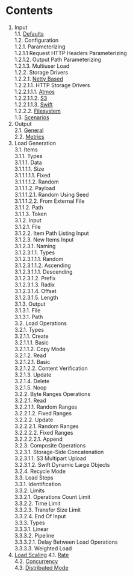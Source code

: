 # Contents

1. Input<br/>
1.1. [Defaults](defaults/README.md)<br/>
1.2. Configuration<br/>
1.2.1. Parameterizing<br/>
1.2.1.1 Request HTTP Headers Parameterizing<br/>
1.2.1.2. Output Path Parameterizing<br/>
1.2.1.3. Multiuser Load<br/>
1.2.2. Storage Drivers<br/>
1.2.2.1. [Netty Based](../../storage/driver/coop/netty/README.md)<br/>
1.2.2.1.1. HTTP Storage Drivers<br/>
1.2.2.1.1.1. [Atmos](../../storage/driver/coop/netty/http/atmos/README.md)<br/>
1.2.2.1.1.2. [S3](../../storage/driver/coop/netty/http/s3/README.md)<br/>
1.2.2.1.1.3. [Swift](../../storage/driver/coop/netty/http/swift/README.md)<br/>
1.2.2.2. [Filesystem](../../storage/driver/coop/nio/fs/README.md)<br/>
1.3. [Scenarios](../input/README.md#3-scenarios)<br/>
2. Output<br/>
2.1. [General](../output/general/README.md)<br/>
2.2. [Metrics](../output/metrics/README.md)<br/>
3. Load Generation<br/>
3.1. Items<br/>
3.1.1. Types<br/>
3.1.1.1. Data<br/>
3.1.1.1.1. Size<br/>
3.1.1.1.1.1. Fixed<br/>
3.1.1.1.1.2. Random<br/>
3.1.1.1.2. Payload<br/>
3.1.1.1.2.1. Random Using Seed<br/>
3.1.1.1.2.2. From External File<br/>
3.1.1.2. Path<br/>
3.1.1.3. Token<br/>
3.1.2. Input<br/>
3.1.2.1. File<br/>
3.1.2.2. Item Path Listing Input<br/>
3.1.2.3. New Items Input<br/>
3.1.2.3.1. Naming<br/>
3.1.2.3.1.1. Types<br/>
3.1.2.3.1.1.1. Random<br/>
3.1.2.3.1.1.2. Ascending<br/>
3.1.2.3.1.1.1. Descending<br/>
3.1.2.3.1.2. Prefix<br/>
3.1.2.3.1.3. Radix<br/>
3.1.2.3.1.4. Offset<br/>
3.1.2.3.1.5. Length<br/>
3.1.3. Output<br/>
3.1.3.1. File<br/>
3.1.3.1. Path<br/>
3.2. Load Operations<br/>
3.2.1. Types<br/>
3.2.1.1. Create<br/>
3.2.1.1.1. Basic<br/>
3.2.1.1.2. Copy Mode<br/>
3.2.1.2. Read<br/>
3.2.1.2.1. Basic<br/>
3.2.1.2.2. Content Verification<br/>
3.2.1.3. Update<br/>
3.2.1.4. Delete<br/>
3.2.1.5. Noop<br/>
3.2.2. Byte Ranges Operations<br/>
3.2.2.1. Read<br/>
3.2.2.1.1. Random Ranges<br/>
3.2.2.1.2. Fixed Ranges<br/>
3.2.2.2. Update<br/>
3.2.2.2.1. Random Ranges<br/>
3.2.2.2.2. Fixed Ranges<br/>
3.2.2.2.2.1. Append<br/>
3.2.3. Composite Operations<br/>
3.2.3.1. Storage-Side Concatenation<br/>
3.2.3.1.1. S3 Multipart Upload<br/>
3.2.3.1.2. Swift Dynamic Large Objects<br/>
3.2.4. Recycle Mode<br/>
3.3. Load Steps<br/>
3.3.1. Identification<br/>
3.3.2. Limits<br/>
3.3.2.1. Operations Count Limit<br/>
3.3.2.2. Time Limit<br/>
3.3.2.3. Transfer Size Limit<br/>
3.3.2.4. End Of Input<br/>
3.3.3. Types<br/>
3.3.3.1. Linear<br/>
3.3.3.2. Pipeline<br/>
3.3.3.2.1. Delay Between Load Operations<br/>
3.3.3.3. Weighted Load<br/>
4. [Load Scaling](scaling)
4.1. [Rate](scaling/REAMDE.md#1-rate)<br/>
4.2. [Concurrency](scaling/REAMDE.md#2-concurrency)<br/>
4.3. [Distributed Mode](scaling/REAMDE.md#3-distributed-mode)<br/>
